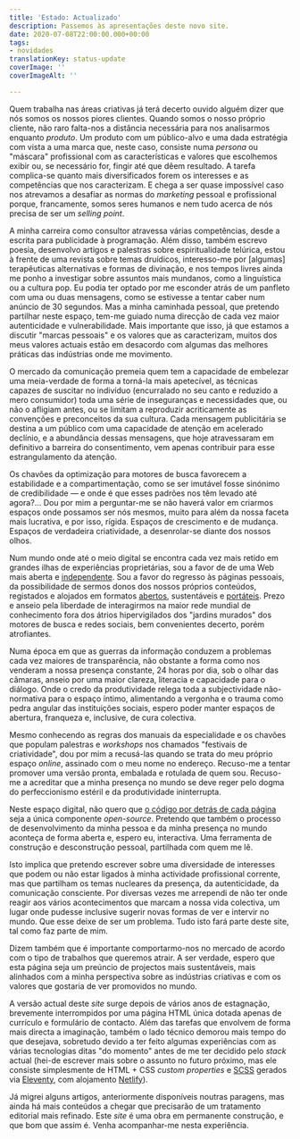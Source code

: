 ```yaml
---
title: 'Estado: Actualizado'
description: Passemos às apresentações deste novo site.
date: 2020-07-08T22:00:00.000+00:00
tags:
- novidades
translationKey: status-update
coverImage: ''
coverImageAlt: ''

---
```

Quem trabalha nas áreas criativas já terá decerto ouvido alguém dizer que nós somos os nossos piores clientes. Quando somos o nosso próprio cliente, não raro falta-nos a distância necessária para nos analisarmos enquanto _produto_. Um produto com um público-alvo e uma dada estratégia com vista a uma marca que, neste caso, consiste numa _persona_ ou "máscara" profissional com as características e valores que escolhemos exibir ou, se necessário for, fingir até que dêem resultado. A tarefa complica-se quanto mais diversificados forem os interesses e as competências que nos caracterizam. E chega a ser quase impossível caso nos atrevamos a desafiar as normas do _marketing_ pessoal e profissional porque, francamente, somos seres humanos e nem tudo acerca de nós precisa de ser um _selling point_.

A minha carreira como consultor atravessa várias competências, desde a escrita para publicidade à programação. Além disso, também escrevo poesia, desenvolvo artigos e palestras sobre espiritualidade telúrica, estou à frente de uma revista sobre temas druídicos, interesso-me por \[algumas\] terapêuticas alternativas e formas de divinação, e nos tempos livres ainda me ponho a investigar sobre assuntos mais mundanos, como a linguística ou a cultura pop. Eu podia ter optado por me esconder atrás de um panfleto com uma ou duas mensagens, como se estivesse a tentar caber num anúncio de 30 segundos. Mas a minha caminhada pessoal, que pretendo partilhar neste espaço, tem-me guiado numa direcção de cada vez maior autenticidade e vulnerabilidade. Mais importante que isso, já que estamos a discutir "marcas pessoais" e os valores que as caracterizam, muitos dos meus valores actuais estão em desacordo com algumas das melhores práticas das indústrias onde me movimento.

O mercado da comunicação premeia quem tem a capacidade de embelezar uma meia-verdade de forma a torná-la mais apetecível, as técnicas capazes de suscitar no indivíduo (encurralado no seu canto e reduzido a mero consumidor) toda uma série de inseguranças e necessidades que, ou não o afligiam antes, ou se limitam a reproduzir acriticamente as convenções e preconceitos da sua cultura. Cada mensagem publicitária se destina a um público com uma capacidade de atenção em acelerado declínio, e a abundância dessas mensagens, que hoje atravessaram em definitivo a barreira do consentimento, vem apenas contribuir para esse estrangulamento da atenção.

Os chavões da optimização para motores de busca favorecem a estabilidade e a compartimentação, como se ser imutável fosse sinónimo de credibilidade — e onde é que esses padrões nos têm levado até agora?… Dou por mim a perguntar-me se não haverá valor em criarmos espaços onde possamos ser nós mesmos, muito para além da nossa faceta mais lucrativa, e por isso, rígida. Espaços de crescimento e de mudança. Espaços de verdadeira criatividade, a desenrolar-se diante dos nossos olhos.

Num mundo onde até o meio digital se encontra cada vez mais retido em grandes ilhas de experiências proprietárias, sou a favor de de uma Web mais aberta e [independente](https://indieweb.org/). Sou a favor do regresso às páginas pessoais, da possibilidade de sermos donos dos nossos próprios conteúdos, registados e alojados em formatos [abertos](https://daringfireball.net/projects/markdown/), sustentáveis e [portáteis](https://github.com/portabletext/portabletext). Prezo e anseio pela liberdade de interagirmos na maior rede mundial de conhecimento fora dos átrios hipervigilados dos "jardins murados" dos motores de busca e redes sociais, bem convenientes decerto, porém atrofiantes.

Numa época em que as guerras da informação conduzem a problemas cada vez maiores de transparência, não obstante a forma como nos venderam a nossa presença constante, 24 horas por dia, sob o olhar das câmaras, anseio por uma maior clareza, literacia e capacidade para o diálogo. Onde o credo da produtividade relega toda a subjectividade não-normativa para o espaço íntimo, alimentando a vergonha e o trauma como pedra angular das instituições sociais, espero poder manter espaços de abertura, franqueza e, inclusive, de cura colectiva.

Mesmo conhecendo as regras dos manuais da especialidade e os chavões que populam palestras e _workshops_ nos chamados "festivais de criatividade", dou por mim a recusá-las quando se trata do meu próprio espaço _online_, assinado com o meu nome no endereço. Recuso-me a tentar promover uma versão pronta, embalada e rotulada de quem sou. Recuso-me a acreditar que a minha presença no mundo se deve reger pelo dogma do perfeccionismo estéril e da produtividade ininterrupta.

Neste espaço digital, não quero que [o código por detrás de cada página](https://github.com/fabiomrbarbosa/fabiomrbarbosa.com) seja a única componente _open-source_. Pretendo que também o processo de desenvolvimento da minha pessoa e da minha presença no mundo aconteça de forma aberta e, espero eu, interactiva. Uma ferramenta de construção e desconstrução pessoal, partilhada com quem me lê.

Isto implica que pretendo escrever sobre uma diversidade de interesses que podem ou não estar ligados à minha actividade profissional corrente, mas que partilham os temas nucleares da presença, da autenticidade, da comunicação consciente. Por diversas vezes me arrependi de não ter onde reagir aos vários acontecimentos que marcam a nossa vida colectiva, um lugar onde pudesse inclusive sugerir novas formas de ver e intervir no mundo. Que esse deixe de ser um problema. Tudo isto fará parte deste site, tal como faz parte de mim.

Dizem também que é importante comportarmo-nos no mercado de acordo com o tipo de trabalhos que queremos atrair. A ser verdade, espero que esta página seja um preúncio de projectos mais sustentáveis, mais alinhados com a minha perspectiva sobre as indústrias criativas e com os valores que gostaria de ver promovidos no mundo.

A versão actual deste _site_ surge depois de vários anos de estagnação, brevemente interrompidos por uma página HTML única dotada apenas de currículo e formulário de contacto. Além das tarefas que envolvem de forma mais directa a imaginação, também o lado técnico demorou mais tempo do que desejava, sobretudo devido a ter feito algumas experiências com as várias tecnologias ditas "do momento" antes de me ter decidido pelo _stack_ actual (hei-de escrever mais sobre o assunto no futuro próximo, mas ele consiste simplesmente de HTML + CSS _custom properties_ e [SCSS](https://sass-lang.com/) gerados via [Eleventy](https://www.11ty.dev/), com alojamento [Netlify](https://www.netlify.com)).

Já migrei alguns artigos, anteriormente disponíveis noutras paragens, mas ainda há mais conteúdos a chegar que precisarão de um tratamento editorial mais refinado. Este _site_ é uma obra em permanente construção, e que bom que assim é. Venha acompanhar-me nesta experiência.